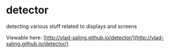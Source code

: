 detector
========

detecting various stuff related to displays and screens


Viewable here: [http://vlad-saling.github.io/detector/](http://vlad-saling.github.io/detector/)